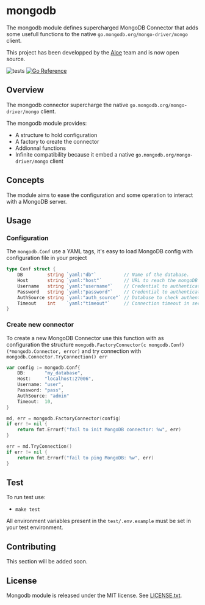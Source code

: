 # mongodb

The mongodb module defines supercharged MongoDB Connector that adds some usefull functions to the native `go.mongodb.org/mongo-driver/mongo` client.

This project has been developped by the [Aloe](https://www.aloe-corp.com/) team and is now open source.

![tests](https://github.com/Aloe-Corporation/mongodb/actions/workflows/go.yml/badge.svg)
[![Go Reference](https://pkg.go.dev/badge/github.com/Aloe-Corporation/mongodb.svg)](https://pkg.go.dev/github.com/Aloe-Corporation/mongodb)

## Overview

The mongodb connector supercharge the native `go.mongodb.org/mongo-driver/mongo` client.

The mongodb module provides:

- A structure to hold configuration
- A factory to create the connector
- Addionnal functions
- Infinite compatibility because it embed a native `go.mongodb.org/mongo-driver/mongo` client

## Concepts 

The module aims to ease the configuration and some operation to interact with a MongoDB server.

## Usage

### Configuration
The `mongodb.Conf` use a YAML tags, it's easy to load MongoDB config with configuration file in your project
```go
type Conf struct {
	DB         string `yaml:"db"`          // Name of the database.
	Host       string `yaml:"host"`        // URL to reach the mongoDB server.
	Username   string `yaml:"username"`    // Credential to authenticate to the db.
	Password   string `yaml:"password"`    // Credential to authenticate to the db.
	AuthSource string `yaml:"auth_source"` // Database to check authentication
	Timeout    int    `yaml:"timeout"`     // Connection timeout in seconds
}
```

### Create new connector
To create a new MongoDB Connector use this function with as configuration the structure `mongodb.FactoryConnector(c mongodb.Conf) (*mongodb.Connector, error)` and try connection with `mongodb.Connector.TryConnection() err`
```go
var config := mongodb.Conf{
	DB:       "my_database",
	Host:     "localhost:27006",
	Username: "user",
	Password: "pass",
	AuthSource: "admin"
	Timeout:  10,
}

md, err = mongodb.FactoryConnector(config)
if err != nil {
	return fmt.Errorf("fail to init MongoDB connector: %w", err)
}

err = md.TryConnection()
if err != nil {
	return fmt.Errorf("fail to ping MongoDB: %w", err)
}

```

## Test
To run test use:
- `make test`

All environment variables present in the `test/.env.example` must be set in your test environment.


## Contributing

This section will be added soon.

## License

Mongodb module is released under the MIT license. See [LICENSE.txt](./LICENSE).

